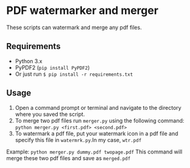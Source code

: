 # PDF watermarker and merger
These scripts can watermark and merge any pdf files.	 
## Requirements
- Python 3.x
- PyPDF2 (`pip install PyPDF2`)
- Or just run `$ pip install -r requirements.txt`
## Usage
1. Open a command prompt or terminal and navigate to the directory where you saved the script.
2. To merge two pdf files run `merger.py` using the following command: `python merger.py <first.pdf> <second.pdf>`
3. To watermark a pdf file, put your watermark icon in a pdf file and specify this file in `watermrk.py`.In my case, `wtr.pdf`

Example:
`python merger.py dummy.pdf twopage.pdf`
This command will merge these two pdf files and save as `merged.pdf`
